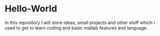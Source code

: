 # Hello-World
In this repository I will store ideas, small projects and other stuff which i used to get to learn coding and basic matlab features and language.
